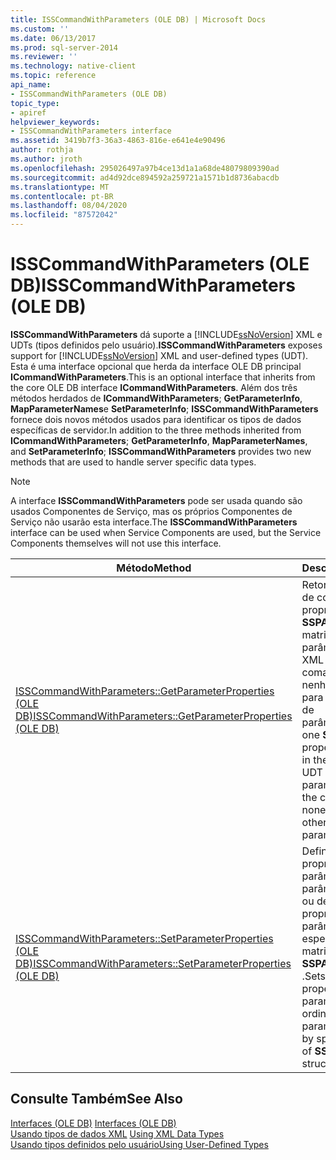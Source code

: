 ```yaml
---
title: ISSCommandWithParameters (OLE DB) | Microsoft Docs
ms.custom: ''
ms.date: 06/13/2017
ms.prod: sql-server-2014
ms.reviewer: ''
ms.technology: native-client
ms.topic: reference
api_name:
- ISSCommandWithParameters (OLE DB)
topic_type:
- apiref
helpviewer_keywords:
- ISSCommandWithParameters interface
ms.assetid: 3419b7f3-36a3-4863-816e-e641e4e90496
author: rothja
ms.author: jroth
ms.openlocfilehash: 295026497a97b4ce13d1a1a68de48079809390ad
ms.sourcegitcommit: ad4d92dce894592a259721a1571b1d8736abacdb
ms.translationtype: MT
ms.contentlocale: pt-BR
ms.lasthandoff: 08/04/2020
ms.locfileid: "87572042"
---
```

# <a name="isscommandwithparameters-ole-db"></a><span data-ttu-id="6c8f5-102">ISSCommandWithParameters (OLE DB)</span><span class="sxs-lookup"><span data-stu-id="6c8f5-102">ISSCommandWithParameters (OLE DB)</span></span>
  <span data-ttu-id="6c8f5-103">**ISSCommandWithParameters** dá suporte a [!INCLUDE[ssNoVersion](../../includes/ssnoversion-md.md)] XML e UDTs (tipos definidos pelo usuário).</span><span class="sxs-lookup"><span data-stu-id="6c8f5-103">**ISSCommandWithParameters** exposes support for [!INCLUDE[ssNoVersion](../../includes/ssnoversion-md.md)] XML and user-defined types (UDT).</span></span> <span data-ttu-id="6c8f5-104">Esta é uma interface opcional que herda da interface OLE DB principal **ICommandWithParameters**.</span><span class="sxs-lookup"><span data-stu-id="6c8f5-104">This is an optional interface that inherits from the core OLE DB interface **ICommandWithParameters**.</span></span> <span data-ttu-id="6c8f5-105">Além dos três métodos herdados de **ICommandWithParameters**; **GetParameterInfo**, **MapParameterNames**e **SetParameterInfo**; **ISSCommandWithParameters** fornece dois novos métodos usados para identificar os tipos de dados específicas de servidor.</span><span class="sxs-lookup"><span data-stu-id="6c8f5-105">In addition to the three methods inherited from **ICommandWithParameters**; **GetParameterInfo**, **MapParameterNames**, and **SetParameterInfo**; **ISSCommandWithParameters** provides two new methods that are used to handle server specific data types.</span></span>  
  
> [!NOTE]  
>  <span data-ttu-id="6c8f5-106"> A interface **ISSCommandWithParameters** pode ser usada quando são usados Componentes de Serviço, mas os próprios Componentes de Serviço não usarão esta interface.</span><span class="sxs-lookup"><span data-stu-id="6c8f5-106">The **ISSCommandWithParameters** interface can be used when Service Components are used, but the Service Components themselves will not use this interface.</span></span>  
  
|<span data-ttu-id="6c8f5-107">Método</span><span class="sxs-lookup"><span data-stu-id="6c8f5-107">Method</span></span>|<span data-ttu-id="6c8f5-108">Descrição</span><span class="sxs-lookup"><span data-stu-id="6c8f5-108">Description</span></span>|  
|------------|-----------------|  
|[<span data-ttu-id="6c8f5-109">ISSCommandWithParameters::GetParameterProperties &#40;OLE DB&#41;</span><span class="sxs-lookup"><span data-stu-id="6c8f5-109">ISSCommandWithParameters::GetParameterProperties &#40;OLE DB&#41;</span></span>](isscommandwithparameters-getparameterproperties-ole-db.md)|<span data-ttu-id="6c8f5-110">Retorna uma estrutura de conjunto de propriedades **SSPARAMPROPS** na matriz para cada parâmetro UDT ou XML passado ao comando, mas nenhum é retornado para os outros tipos de parâmetros.</span><span class="sxs-lookup"><span data-stu-id="6c8f5-110">Returns one **SSPARAMPROPS** property set structure in the array for each UDT or XML parameter passed to the command, but none is returned for other types of parameters.</span></span>|  
|[<span data-ttu-id="6c8f5-111">ISSCommandWithParameters::SetParameterProperties &#40;OLE DB&#41;</span><span class="sxs-lookup"><span data-stu-id="6c8f5-111">ISSCommandWithParameters::SetParameterProperties &#40;OLE DB&#41;</span></span>](isscommandwithparameters-setparameterproperties-ole-db.md)|<span data-ttu-id="6c8f5-112">Define as propriedades de parâmetro por parâmetro por ordinal ou define as propriedades de parâmetro em massa, especificando uma matriz de estruturas **SSPARAMPROPS** .</span><span class="sxs-lookup"><span data-stu-id="6c8f5-112">Sets the parameter properties on a per parameter basis by ordinal, or sets bulk parameter properties by specifying an array of **SSPARAMPROPS** structures.</span></span>|  
  
## <a name="see-also"></a><span data-ttu-id="6c8f5-113">Consulte Também</span><span class="sxs-lookup"><span data-stu-id="6c8f5-113">See Also</span></span>  
 <span data-ttu-id="6c8f5-114">[Interfaces &#40;OLE DB&#41;](../../database-engine/dev-guide/interfaces-ole-db.md) </span><span class="sxs-lookup"><span data-stu-id="6c8f5-114">[Interfaces &#40;OLE DB&#41;](../../database-engine/dev-guide/interfaces-ole-db.md) </span></span>  
 <span data-ttu-id="6c8f5-115">[Usando tipos de dados XML](../native-client/features/using-xml-data-types.md) </span><span class="sxs-lookup"><span data-stu-id="6c8f5-115">[Using XML Data Types](../native-client/features/using-xml-data-types.md) </span></span>  
 [<span data-ttu-id="6c8f5-116">Usando tipos definidos pelo usuário</span><span class="sxs-lookup"><span data-stu-id="6c8f5-116">Using User-Defined Types</span></span>](../native-client/features/using-user-defined-types.md)  
  
  
